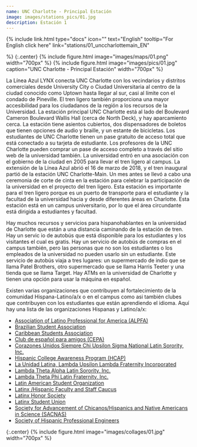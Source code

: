 ```yaml
---
name: UNC Charlotte - Principal Estación
image: images/stations_pics/01.jpg
description: Estación 1
---
```


{%
  include link.html
  type="docs"
  icon=""
  text="English"
  tooltip="For English click here"
  link="stations/01_unccharlottemain_EN"

%}
{:.center}
{%
  include figure.html
  image="images/maps/01.png"
  width="700px"
%}
{%
  include figure.html
  image="images/pics/01.jpg"
  caption="UNC Charlotte - Principal Estación"
  width="700px"
%}


La Línea Azul LYNX conecta UNC Charlotte con los vecindarios y distritos comerciales desde University City o Ciudad Universitaria al centro de la ciudad conocido como Uptown hasta llegar al sur, casi al límite con el condado de Pineville. El tren ligero también proporciona una mayor accesibilidad para los ciudadanos de la región a los recursos de la Universidad. La estación principal UNC Charlotte está al lado del Boulevard Cameron Boulevard Wallis Hall (cerca de North Deck), y hay aparcamiento cerca. La estación tiene asientos cubiertos, dos dispensadores de boletos que tienen opciones de audio y braille, y un estante de bicicletas. Los estudiantes de UNC Charlotte tienen un pase gratuito de acceso total que está conectado a su tarjeta de estudiante. Los profesores de la UNC Charlotte pueden comprar un pase de acceso completo a través del sitio web de la universidad también. La universidad entró en una asociación con el gobierno de la ciudad en 2005 para llevar el tren ligero al campus. La extensión de la Línea Azul abrió el 16 de marzo de 2018, y el tren inaugural partió de la estación UNC Charlotte-Main. Un mes antes se llevó a cabo una ceremonia de corte de cinta en la estación para celebrar la participación de la universidad en el proyecto del tren ligero. Esta estación es importante para el tren ligero porque es un puerto de transporte para el estudiante y la facultad de la universidad hacia y desde diferentes áreas en Charlotte. Esta estación está en un campus universitario, por lo que el área circundante está dirigida a estudiantes y facultad. 

Hay muchos recursos y servicios para hispanohablantes en la universidad de Charlotte que están a una distancia caminando de la estación de tren. Hay un servic
io de autobús que está disponible para los estudiantes y los visitantes el cual es gratis. Hay un servicio de autobús de compras en el campus también, pero las personas que no son los estudiantes o los empleados de la universidad no pueden usarlo sin un estudiante. Este servicio de autobús viaja a tres lugares: un supermercado de indio que se llama Patel Brothers, otro supermercado que se llama Harris Teeter y una tienda que se llama Target. Hay ATMs en la universidad de Charlotte y tienen una opción para usar la máquina en español. 

Existen varias organizaciones que contribuyen al fortalecimiento de la comunidad Hispana-Latino/a/x o en el campus como asi también clubes que contribuyen con los estudiantes que están aprendiendo el idioma. Aquí hay una lista de las organizaciones Hispanas y Latino/a/x: 

- [Association of Latino Professional for America (ALPFA)](https://ninerengage.charlotte.edu/organization/association-of-latino-professional-for-america)
- [Brazilian Student Association](https://ninerengage.charlotte.edu/organization/brasa)
- [Caribbean Students Association](https://ninerengage.charlotte.edu/organization/caribbean-students-association)
- [Club de español para amigos (CEPA)](https://ninerengage.charlotte.edu/organization/spanish-club-cepa)
- [Corazones Unidos Siempre Chi Upsilon Sigma National Latin Sorority, Inc.](https://ninerengage.charlotte.edu/organization/chiupsilonsigma)
- [Hispanic College Awareness Program (HCAP)](https://ninerengage.charlotte.edu/organization/hcapuncc)
- [La Unidad Latina, Lambda Upsilon Lambda Fraternity Incorporated](https://ninerengage.charlotte.edu/organization/launidadlatina)
- [Lambda Theta Alpha Latin Sorority, Inc.](https://ninerengage.charlotte.edu/organization/lambda-theta-alpha-latin-sorority-incorporated)
- [Lambda Theta Phi Latin Fraternity, Inc.](https://ninerengage.charlotte.edu/organization/lambda-theta-phi)
- [Latin American Student Organization](https://ninerengage.charlotte.edu/organization/latin-american-student-organization)
- [Latinx /Hispanic Faculty and Staff Caucus](https://guides.library.charlotte.edu/c.php?g=1098008&p=8007492)
- [Latinx Honor Society](https://ninerengage.charlotte.edu/organization/latinxuncc)
- [Latinx Student Union](https://ninerengage.charlotte.edu/organization/latinxstudentunion)
- [Society for Advancement of Chicanos/Hispanics and Native Americans in Science (SACNAS)](https://linktr.ee/sacnascharlotte)
- [Society of Hispanic Professional Engineers](https://ninerengage.charlotte.edu/organization/society-of-hispanic-professional-engineers)

{:.center}
{%
include figure.html
image="images/collages/01.jpg"
width="700px"
%}
